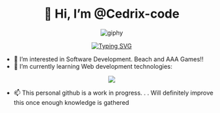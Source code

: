 <h1 align="center"> 👋 Hi, I’m @Cedrix-code </h1>

<section align="center">

![giphy](https://user-images.githubusercontent.com/128242507/234369441-92c732b0-d282-4bc5-b3f0-89bffcd34932.gif)

[![Typing SVG](https://readme-typing-svg.demolab.com?font=Manjari&pause=500&color=ECC30B&vCenter=true&width=435&lines=I+am+Lance+Cedric%2C+your+frontend+friend!;Cracking+my+head+every+now+and+then;+to+make+it+in+Tech+Industry😁)](https://git.io/typing-svg)
</section>

- 👀 I’m interested in Software Development. Beach and AAA Games!!
- 🌱 I’m currently learning Web development technologies:
<p align="center">
  <a href="https://skillicons.dev">
    <img src="https://skillicons.dev/icons?i=html,css,javascript" />
  </a>
</p>

- 📫 This personal github is a work in progress. . . Will definitely improve this once enough knowledge is gathered


<!---
Cedrix-code/Cedrix-code is a ✨ special ✨ repository because its `README.md` (this file) appears on your GitHub profile.
You can click the Preview link to take a look at your changes.
--->
